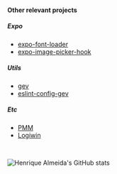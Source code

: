 #### Other relevant projects

##### Expo
* [expo-font-loader](https://github.com/SrBrahma/expo-font-loader)
* [expo-image-picker-hook](https://github.com/SrBrahma/expo-image-picker-hook)

##### Utils
* [gev](https://github.com/SrBrahma/gev)
* [eslint-config-gev](https://github.com/SrBrahma/eslint-config-gev)

##### Etc
* [PMM](https://github.com/SrBrahma/PMM)
* [Logiwin](https://github.com/SrBrahma/Logiwin)

<br/>

<!-- https://github.com/anuraghazra/github-readme-stats/blob/master/themes/README.md -->
![Henrique Almeida's GitHub stats](https://github-readme-stats.vercel.app/api?username=srbrahma&theme=ayu-mirage&show_icons=true)
